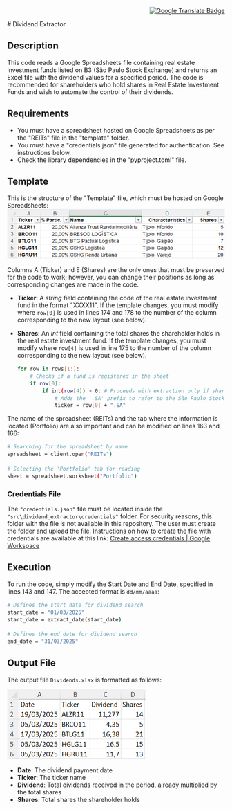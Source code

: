 <p align="right">
  <a href="https://github.com/guialmeidan/dividends_extractor/blob/main/README-pt.md">
    <img src="https://img.shields.io/badge/PORTUGUESE-4285F4?style=flat&logo=googletranslate&logoColor=white" alt="Google Translate Badge">
  </a>
</p>
# Dividend Extractor

## Description

This code reads a Google Spreadsheets file containing real estate investment funds listed on B3 (São Paulo Stock Exchange) and returns an Excel file with the dividend values for a specified period.
The code is recommended for shareholders who hold shares in Real Estate Investment Funds and wish to automate the control of their dividends. 

## Requirements

- You must have a spreadsheet hosted on Google Spreadsheets as per the "REITs" file in the "template" folder.
- You must have a "credentials.json" file generated for authentication. See instructions below.
- Check the library dependencies in the "pyproject.toml" file.

## Template
This is the structure of the "Template" file, which must be hosted on Google Spreadsheets:
![](https://github.com/guialmeidan/dividends_extractor/blob/main/images/template_google_spreadsheets.png?raw=true)

Columns A (Ticker) and E (Shares) are the only ones that must be preserved for the code to work; however, you can change their positions as long as corresponding changes are made in the code.

- **Ticker**: A _string_ field containing the code of the real estate investment fund in the format "XXXX11".
If the template changes, you must modify where `row[0]` is used in lines 174 and 178 to the number of the column corresponding to the new layout (see below).

- **Shares**: An _int_ field containing the total shares the shareholder holds in the real estate investment fund.
If the template changes, you must modify where `row[4]` is used in line 175 to the number of the column corresponding to the new layout (see below).
    ```sh
    for row in rows[1:]:
        # Checks if a fund is registered in the sheet
        if row[0]:
            if int(row[4]) > 0: # Proceeds with extraction only if shares are available
                # Adds the '.SA' prefix to refer to the São Paulo Stock Exchange - Brazil
                ticker = row[0] + ".SA"
    ```

The name of the spreadsheet (REITs) and the tab where the information is located (Portfolio) are also important and can be modified on lines 163 and 166:

```sh
# Searching for the spreadsheet by name
spreadsheet = client.open("REITs")

# Selecting the 'Portfolio' tab for reading
sheet = spreadsheet.worksheet("Portfolio")
  ```

### Credentials File

The `"credentials.json"` file must be located inside the `"src\dividend_extractor\credentials"` folder. For security reasons, this folder with the file is not available in this repository. The user must create the folder and upload the file.
Instructions on how to create the file with credentials are available at this link: [Create access credentials | Google Workspace](https://developers.google.com/workspace/guides/create-credentials)

## Execution
To run the code, simply modify the Start Date and End Date, specified in lines 143 and 147. The accepted format is `dd/mm/aaaa`:
```sh
# Defines the start date for dividend search
start_date = "01/03/2025"
start_date = extract_date(start_date)

# Defines the end date for dividend search
end_date = "31/03/2025"
```
## Output File

The output file `Dividends.xlsx` is formatted as follows:

![](https://github.com/guialmeidan/dividends_extractor/blob/main/images/output_image.png?raw=true)

- **Date**: The dividend payment date
- **Ticker**: The ticker name
- **Dividend**: Total dividends received in the period, already multiplied by the total shares
- **Shares**: Total shares the shareholder holds
